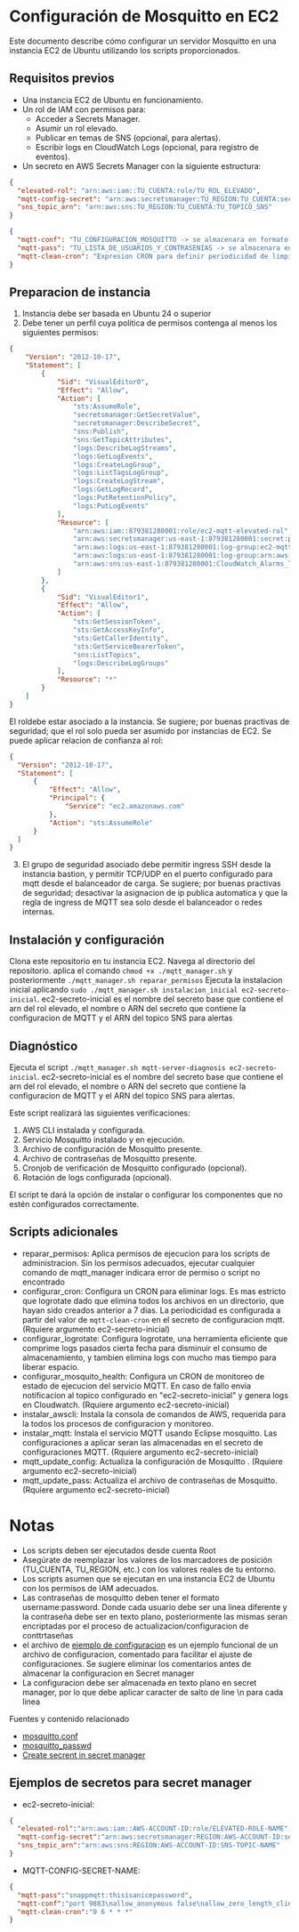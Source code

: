 # Configuración de Mosquitto en EC2

Este documento describe cómo configurar un servidor Mosquitto en una instancia EC2 de Ubuntu utilizando los scripts proporcionados.

## Requisitos previos

*   Una instancia EC2 de Ubuntu en funcionamiento.
*   Un rol de IAM con permisos para:
    *   Acceder a Secrets Manager.
    *   Asumir un rol elevado.
    *   Publicar en temas de SNS (opcional, para alertas).
    *   Escribir logs en CloudWatch Logs (opcional, para registro de eventos).
*   Un secreto en AWS Secrets Manager con la siguiente estructura:

```json
{
  "elevated-rol": "arn:aws:iam::TU_CUENTA:role/TU_ROL_ELEVADO",
  "mqtt-config-secret": "arn:aws:secretsmanager:TU_REGION:TU_CUENTA:secret:TU_SECRETO_CONFIG_MQTT",
  "sns_topic_arn": "arn:aws:sns:TU_REGION:TU_CUENTA:TU_TOPICO_SNS"
}
```

```json
{
  "mqtt-conf": "TU_CONFIGURACION_MOSQUITTO -> se almacenara en formato plano en el archivo mosquitto.conf",
  "mqtt-pass": "TU_LISTA_DE_USUARIOS_Y_CONTRASENIAS -> se almacenara en formato plano en el archivo de passwords a ser usado por mosquitto.",
  "mqtt-clean-cron": "Expresion CRON para definir periodicidad de limpieza de logs"
}
```
## Preparacion de instancia

1. Instancia debe ser basada en Ubuntu 24 o superior
2. Debe tener un perfil cuya politica de permisos contenga al menos los siguientes permisos:
  ```json
  {
      "Version": "2012-10-17",
      "Statement": [
          {
              "Sid": "VisualEditor0",
              "Effect": "Allow",
              "Action": [
                  "sts:AssumeRole",
                  "secretsmanager:GetSecretValue",
                  "secretsmanager:DescribeSecret",
                  "sns:Publish",
                  "sns:GetTopicAttributes",
                  "logs:DescribeLogStreams",
                  "logs:GetLogEvents",
                  "logs:CreateLogGroup",
                  "logs:ListTagsLogGroup",
                  "logs:CreateLogStream",
                  "logs:GetLogRecord",
                  "logs:PutRetentionPolicy",
                  "logs:PutLogEvents"
              ],
              "Resource": [
                  "arn:aws:iam::879381280001:role/ec2-mqtt-elevated-rol",
                  "arn:aws:secretsmanager:us-east-1:879381280001:secret:prod/mqtt/rol-c9Y5Pk",
                  "arn:aws:logs:us-east-1:879381280001:log-group:ec2-mqtt-*",
                  "arn:aws:logs:us-east-1:879381280001:log-group:arn:aws:logs:us-east-1:879381280001:log-group:ec2-mqtt-*:log-stream:mosquitto-*",
                  "arn:aws:sns:us-east-1:879381280001:CloudWatch_Alarms_TgtGrp_min_instances"
              ]
          },
          {
              "Sid": "VisualEditor1",
              "Effect": "Allow",
              "Action": [
                  "sts:GetSessionToken",
                  "sts:GetAccessKeyInfo",
                  "sts:GetCallerIdentity",
                  "sts:GetServiceBearerToken",
                  "sns:ListTopics",
                  "logs:DescribeLogGroups"
              ],
              "Resource": "*"
          }
      ]
  }
  ```
  El roldebe estar asociado a la instancia. Se sugiere; por buenas practivas de seguridad;  que el rol solo pueda ser asumido por instancias de EC2. Se puede aplicar relacion de confianza al rol:
  ```json
  {
    "Version": "2012-10-17",
    "Statement": [
        {
            "Effect": "Allow",
            "Principal": {
                "Service": "ec2.amazonaws.com"
            },
            "Action": "sts:AssumeRole"
        }
    ]
  }
  ```
3. El grupo de seguridad asociado debe permitir ingress SSH desde la instancia bastion, y permitir TCP/UDP en el puerto configurado para mqtt desde el balanceador de carga. Se sugiere; por buenas practivas de seguridad; desactivar la asignacion de ip publica automatica y que la regla de ingress de MQTT sea solo desde el balanceador o redes internas.



## Instalación y configuración
Clona este repositorio en tu instancia EC2.
Navega al directorio del repositorio.
aplica el comando `chmod +x ./mqtt_manager.sh` y posteriormente `./mqtt_manager.sh reparar_permisos`
Ejecuta la instalacion inicial aplicando `sudo ./mqtt_manager.sh instalacion_inicial ec2-secreto-inicial`. ec2-secreto-inicial es el nombre del secreto base que contiene el arn del rol elevado, el nombre o ARN del secreto que contiene la configuracion de MQTT y el ARN del topico SNS para alertas

## Diagnóstico
Ejecuta el script `./mqtt_manager.sh mqtt-server-diagnosis ec2-secreto-inicial`. ec2-secreto-inicial es el nombre del secreto base que contiene el arn del rol elevado, el nombre o ARN del secreto que contiene la configuracion de MQTT y el ARN del topico SNS para alertas.

Este script realizará las siguientes verificaciones:

1. AWS CLI instalada y configurada.
2. Servicio Mosquitto instalado y en ejecución.
3. Archivo de configuración de Mosquitto presente.
4. Archivo de contraseñas de Mosquitto presente.
5. Cronjob de verificación de Mosquitto configurado (opcional).
6. Rotación de logs configurada (opcional).

El script te dará la opción de instalar o configurar los componentes que no estén configurados correctamente.

## Scripts adicionales

- reparar_permisos: Aplica permisos de ejecucion para los scripts de administracion. Sin los permisos adecuados, ejecutar cualquier comando de mqtt_manager indicara error de permiso o script no encontrado
- configurar_cron: Configura un CRON para eliminar logs. Es mas estricto que logrotate dado que elimina todos los archivos en un directorio, que hayan sido creados anterior a 7 dias. La periodicidad es configurada a partir del valor de `mqtt-clean-cron` en el secreto de configuracion mqtt.  (Rquiere argumento ec2-secreto-inicial)
- configurar_logrotate: Configura logrotate, una herramienta eficiente que comprime logs pasados cierta fecha para disminuir el consumo de almacenamiento, y tambien elimina logs con mucho mas tiempo para liberar espacio.
- configurar_mosquito_health: Configura un CRON de monitoreo de estado de ejecucion del servicio MQTT. En caso de fallo envia notificacion al topico configurado en "ec2-secreto-inicial" y genera logs en Cloudwatch.  (Rquiere argumento ec2-secreto-inicial)
- instalar_awscli: Instala la consola de comandos de AWS, requerida para la todos los procesos de configuracion y monitoreo.
- instalar_mqtt: Instala el servicio MQTT usando Eclipse mosquitto. Las configuraciones a aplicar seran las almacenadas en el secreto de configuraciones MQTT. (Rquiere argumento ec2-secreto-inicial)
- mqtt_update_config: Actualiza la configuración de Mosquitto . (Rquiere argumento ec2-secreto-inicial)
- mqtt_update_pass: Actualiza el archivo de contraseñas de Mosquitto. (Rquiere argumento ec2-secreto-inicial)


# Notas
- Los scripts deben ser ejecutados desde cuenta Root
- Asegúrate de reemplazar los valores de los marcadores de posición (TU_CUENTA, TU_REGION, etc.) con los valores reales de tu entorno.
- Los scripts asumen que se ejecutan en una instancia EC2 de Ubuntu con los permisos de IAM adecuados.
- Las contraseñas de mosquitto deben tener el formato username:password. Donde cada usuario debe ser una linea diferente y la contraseña debe ser en texto plano, posteriormente las mismas seran encriptadas por el proceso de actualizacion/configuracion de conttrtaseñas 
- el archivo de [ejemplo de configuracion](./resources/mosquitto.conf) es un ejemplo funcional de un archivo de configuracion, comentado para facilitar el ajuste de configuraciones. Se sugiere eliminar los comentarios antes de almacenar la configuracion en Secret manager
- La configuracion debe ser almacenada en texto plano en secret manager, por lo que debe aplicar caracter de salto de line \\n para cada linea
 
Fuentes y contenido relacionado
- [mosquitto.conf](https://mosquitto.org/man/mosquitto-conf-5.html)
- [mosquitto_passwd](https://mosquitto.org/man/mosquitto_passwd-1.html#)
- [Create secrent in secret manager](https://docs.aws.amazon.com/secretsmanager/latest/userguide/create_secret.html)

## Ejemplos de secretos para secret manager

- ec2-secreto-inicial:
```json
{
  "elevated-rol":"arn:aws:iam::AWS-ACCOUNT-ID:role/ELEVATED-ROLE-NAME",
  "mqtt-config-secret":"arn:aws:secretsmanager:REGION:AWS-ACCOUNT-ID:secret:prod/MQTT-CONFIG-SECRET-NAME",
  "sns_topic_arn":"arn:aws:sns:REGION:AWS-ACCOUNT-ID:SNS-TOPIC-NAME"
}
```
- MQTT-CONFIG-SECRET-NAME:
```json
{
  "mqtt-pass":"snappmqtt:thisisanicepassword",
  "mqtt-conf":"port 9883\nallow_anonymous false\nallow_zero_length_clientid true\npassword_file /etc/mosquitto/pass.txt\nsys_interval 60\npersistence true\nmax_packet_size 10240\nmax_keepalive 60\npersistent_client_expiration 1m\n",
  "mqtt-clean-cron":"0 6 * * *"
}
```